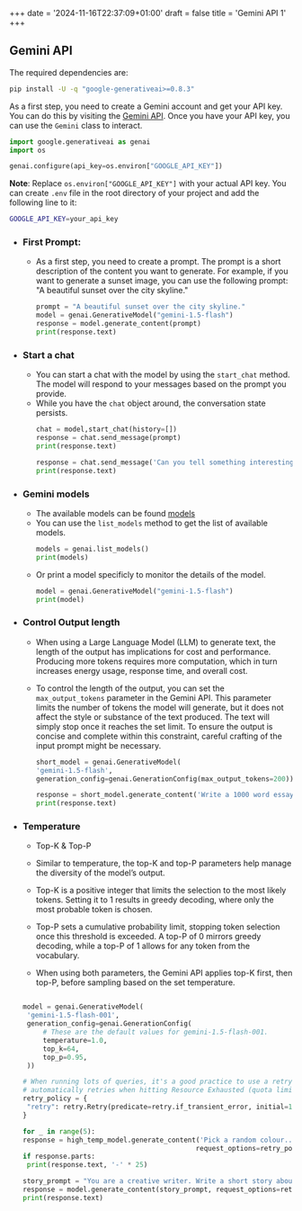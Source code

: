 +++
date = '2024-11-16T22:37:09+01:00'
draft = false
title = 'Gemini API 1'
+++


## Gemini API

The required dependencies are:
```bash
pip install -U -q "google-generativeai>=0.8.3"
```
As a first step, you need to create a Gemini account and get your API key. You can do this by visiting the [Gemini API](https://ai.google.dev/gemini-api/docs/api-key). Once you have your API key, you can use the `Gemini` class to interact.

```python
import google.generativeai as genai
import os

genai.configure(api_key=os.environ["GOOGLE_API_KEY"])
```
**Note**: Replace `os.environ["GOOGLE_API_KEY"]` with your actual API key. You can create `.env` file in the root directory of your project and add the following line to it:
```bash
GOOGLE_API_KEY=your_api_key
```

* ### First Prompt: 
  * As a first step, you need to create a prompt. The prompt is a short description of the content you want to generate. For example, if you want to generate a sunset image, you can use the following prompt: "A beautiful sunset over the city skyline."
      ```python
      prompt = "A beautiful sunset over the city skyline."
      model = genai.GenerativeModel("gemini-1.5-flash")
      response = model.generate_content(prompt)
      print(response.text)
    
      ```
* ### Start a chat 
    * You can start a chat with the model by using the `start_chat` method. The model will respond to your messages based on the prompt you provide.
    * While you have the `chat` object around, the conversation state persists.
        ```python
        chat = model,start_chat(history=[])
        response = chat.send_message(prompt)
        print(response.text)
      
        response = chat.send_message('Can you tell something interesting about dinosaurs?')
        print(response.text)
      
        ```
* ### Gemini models
    * The available models can be found [models](https://ai.google.dev/gemini-api/docs/models/gemini)
    * You can use the `list_models` method to get the list of available models.
        ```python
        models = genai.list_models()
        print(models)
        ```
    * Or print a model specificly to monitor the details of the model.
        ```python
        model = genai.GenerativeModel("gemini-1.5-flash")
        print(model)
        ```
* ### Control Output length
  *   When using a Large Language Model (LLM) to generate text, the length of the output has implications for cost and performance. Producing more tokens requires more computation, which in turn increases energy usage, response time, and overall cost.

  * To control the length of the output, you can set the `max_output_tokens` parameter in the Gemini API. This parameter limits the number of tokens the model will generate, but it does not affect the style or substance of the text produced. The text will simply stop once it reaches the set limit. To ensure the output is concise and complete within this constraint, careful crafting of the input prompt might be necessary.
    ```python
    short_model = genai.GenerativeModel(
    'gemini-1.5-flash',
    generation_config=genai.GenerationConfig(max_output_tokens=200))

    response = short_model.generate_content('Write a 1000 word essay on the importance of olives in modern society.')
    print(response.text)
    ```
* ### Temperature
  *  Top-K & Top-P
  * Similar to temperature, the top-K and top-P parameters help manage the diversity of the model’s output.
  * Top-K is a positive integer that limits the selection to the most likely tokens. Setting it to 1 results in greedy decoding, where only the most probable token is chosen.

  * Top-P sets a cumulative probability limit, stopping token selection once this threshold is exceeded. A top-P of 0 mirrors greedy decoding, while a top-P of 1 allows for any token from the vocabulary.

  * When using both parameters, the Gemini API applies top-K first, then top-P, before sampling based on the set temperature.

   ```python
  
  model = genai.GenerativeModel(
    'gemini-1.5-flash-001',
    generation_config=genai.GenerationConfig(
        # These are the default values for gemini-1.5-flash-001.
        temperature=1.0,
        top_k=64,
        top_p=0.95,
    ))
  
  # When running lots of queries, it's a good practice to use a retry policy so your code
  # automatically retries when hitting Resource Exhausted (quota limit) errors.
  retry_policy = {
    "retry": retry.Retry(predicate=retry.if_transient_error, initial=10, multiplier=1.5, timeout=300)
   }

  for _ in range(5):
  response = high_temp_model.generate_content('Pick a random colour... (respond in a single word)',
                                              request_options=retry_policy)
  if response.parts:
    print(response.text, '-' * 25)

  story_prompt = "You are a creative writer. Write a short story about a cat who goes on an adventure."
  response = model.generate_content(story_prompt, request_options=retry_policy)
  print(response.text)
  ```

